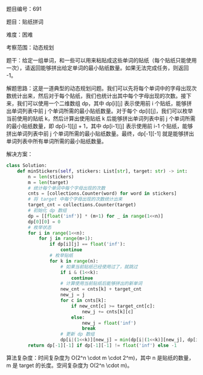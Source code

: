题目编号：691

题目：贴纸拼词

难度：困难

考察范围：动态规划

题干：给定一组单词，和一些可以用来粘贴成这些单词的贴纸（每个贴纸只能使用一次），请返回能够拼出给定单词的最小贴纸数量。如果无法完成任务，则返回 -1。

解题思路：这是一道典型的动态规划问题。我们可以先将每个单词中的字母出现次数统计出来，然后对于每个贴纸，我们也统计出其中每个字母出现的次数。接下来，我们可以使用一个二维数组 dp，其中 dp[i][j] 表示使用前 i 个贴纸，能够拼出单词列表中前 j 个单词所需的最小贴纸数量。对于每个 dp[i][j]，我们可以枚举当前使用的贴纸 k，然后计算出使用贴纸 k 后能够拼出单词列表中前 j 个单词所需的最小贴纸数量，即 dp[i-1][j] + 1，其中 dp[i-1][j] 表示使用前 i-1 个贴纸，能够拼出单词列表中前 j 个单词所需的最小贴纸数量。最终，dp[-1][-1] 就是能够拼出单词列表中所有单词所需的最小贴纸数量。

解决方案：

```python
class Solution:
    def minStickers(self, stickers: List[str], target: str) -> int:
        n = len(stickers)
        m = len(target)
        # 统计每个单词中每个字母出现的次数
        cnts = [collections.Counter(word) for word in stickers]
        # 将 target 中每个字母出现的次数统计出来
        target_cnt = collections.Counter(target)
        # 初始化 dp 数组
        dp = [[float('inf')] * (m+1) for _ in range(1<<n)]
        dp[0][0] = 0
        # 枚举状态
        for i in range(1<<n):
            for j in range(m+1):
                if dp[i][j] == float('inf'):
                    continue
                # 枚举贴纸
                for k in range(n):
                    # 如果当前贴纸已经使用过了，就跳过
                    if i & (1<<k):
                        continue
                    # 计算使用当前贴纸后能够拼出的新单词
                    new_cnt = cnts[k] + target_cnt
                    new_j = j
                    for c in cnts[k]:
                        if new_cnt[c] >= target_cnt[c]:
                            new_j += cnts[k][c]
                        else:
                            new_j = float('inf')
                            break
                    # 更新 dp 数组
                    dp[i|(1<<k)][new_j] = min(dp[i|(1<<k)][new_j], dp[i][j]+1)
        return dp[-1][-1] if dp[-1][-1] != float('inf') else -1
```

算法复杂度：时间复杂度为 O(2^n \cdot m \cdot 2^m)，其中 n 是贴纸的数量，m 是 target 的长度。空间复杂度为 O(2^n \cdot m)。